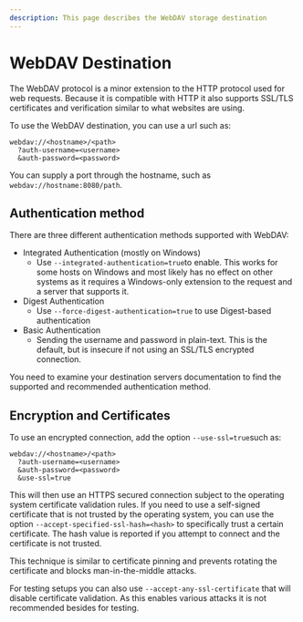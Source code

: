 ```yaml
---
description: This page describes the WebDAV storage destination
---
```


# WebDAV Destination

The WebDAV protocol is a minor extension to the HTTP protocol used for web requests. Because it is compatible with HTTP it also supports SSL/TLS certificates and verification similar to what websites are using.

To use the WebDAV destination, you can use a url such as:

```
webdav://<hostname>/<path>
  ?auth-username=<username>
  &auth-password=<password>
```

You can supply a port through the hostname, such as `webdav://hostname:8080/path`.

## Authentication method

There are three different authentication methods supported with WebDAV:

* Integrated Authentication (mostly on Windows)
  * Use `--integrated-authentication=true`to enable. This works for some hosts on Windows and most likely has no effect on other systems as it requires a Windows-only extension to the request and a server that supports it.
* Digest Authentication&#x20;
  * Use `--force-digest-authentication=true` to use Digest-based authentication
* Basic Authentication
  * Sending the username and password in plain-text. This is the default, but is insecure if not using an SSL/TLS encrypted connection.

You need to examine your destination servers documentation to find the supported and recommended authentication method.

## Encryption and Certificates

To use an encrypted connection, add the option `--use-ssl=true`such as:

```
webdav://<hostname>/<path>
  ?auth-username=<username>
  &auth-password=<password>
  &use-ssl=true
```

This will then use an HTTPS secured connection subject to the operating system certificate validation rules. If you need to use a self-signed certificate that is not trusted by the operating system, you can use the option `--accept-specified-ssl-hash=<hash>` to specifically trust a certain certificate. The hash value is reported if you attempt to connect and the certificate is not trusted.

This technique is similar to certificate pinning and prevents rotating the certificate and blocks man-in-the-middle attacks.

For testing setups you can also use `--accept-any-ssl-certificate` that will disable certificate validation. As this enables various attacks it is not recommended besides for testing.
